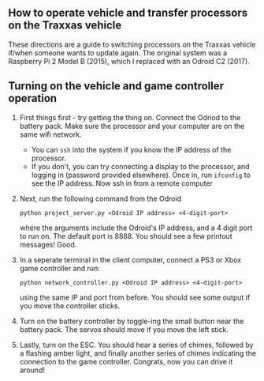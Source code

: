 How to operate vehicle and transfer processors on the Traxxas vehicle
-------------------------------------

These directions are a guide to switching processors on the Traxxas vehicle if/when someone wants to update again. The original system was a Raspberry Pi 2 Model B (2015), which I replaced with an Odroid C2 (2017). 

## Turning on the vehicle and game controller operation

1. First things first - try getting the thing on. Connect the Odriod to the battery pack. Make sure the processor and your computer are on the same wifi network. 
   * You can `ssh` into the system if you know the IP address of the processor.
   * If you don't, you can try connecting a display to the processor, and logging in (password provided elsewhere). Once in, run `ifconfig` to see the IP address. Now ssh in from a remote computer


2. Next, run the following command from the Odroid
	```
	python project_server.py <Odroid IP address> <4-digit-port>
	```
	where the arguments include the Odroid's IP address, and a 4 digit port to run on. The default port is 8888. 
	You should see a few printout messages! Good.


3. In a seperate terminal in the client computer, connect a PS3 or Xbox game controller and run:
	```
	python network_controller.py <Odroid IP address> <4-digit-port>
	```
	using the same IP and port from before. You should see some output if you move the controller sticks.


4. Turn on the battery controller by toggle-ing the small button near the battery pack. The servos should move if you move the left stick.


5. Lastly, turn on the ESC. You should hear a series of chimes, followed by a flashing amber light, and finally another series of chimes indicating the connection to the game controller. Congrats, now you can drive it around!